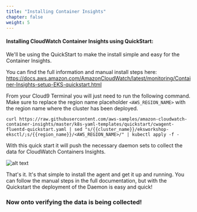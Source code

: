```yaml
---
title: "Installing Container Insights"
chapter: false
weight: 5
---
```



#### Installing CloudWatch Container Insights using QuickStart: 

We'll be using the QuickStart to make the install simple and easy for the Container Insights. 

You can find the full information and manual install steps here: https://docs.aws.amazon.com/AmazonCloudWatch/latest/monitoring/Container-Insights-setup-EKS-quickstart.html 


From your Cloud9 Terminal you will just need to run the following command. Make sure to replace the region name placeholder `<AWS_REGION_NAME>` with the region name where the cluster has been deployed.


```
curl https://raw.githubusercontent.com/aws-samples/amazon-cloudwatch-container-insights/master/k8s-yaml-templates/quickstart/cwagent-fluentd-quickstart.yaml | sed "s/{{cluster_name}}/eksworkshop-eksctl/;s/{{region_name}}/<AWS_REGION_NAME>/" | kubectl apply -f -
```

With this quick start it will push the necessary daemon sets to collect the data for CloudWatch Containers Insights.

![alt text](/images/ekscwci/cwdaemon.png "CW Daemon")


That's it. It's that simple to install the agent and get it up and running. You can follow the manual steps in the full documentation, but with the Quickstart the deployment of the Daemon is easy and quick! 

### Now onto verifying the data is being collected! 